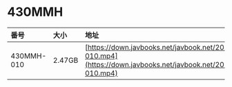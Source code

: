 # 430MMH

| 番号 | 大小 | 地址 |
| :--- | :--- | :--- |
| 430MMH-010 | 2.47GB | [https://down.javbooks.net/javbook.net/2020/06/28/430MMH-010.mp4](https://down.javbooks.net/javbook.net/2020/06/28/430MMH-010.mp4) |


